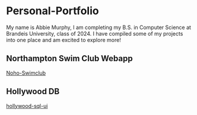 # Personal-Portfolio
My name is Abbie Murphy, I am completing my B.S. in Computer Science at Brandeis University, class of 2024. I have compiled some of my projects into one place and am excited to explore more!
## Northampton Swim Club Webapp
[Noho-Swimclub](https://github.com/abigailmurphy/Noho-Swimclub)

## Hollywood DB
[hollywood-sql-ui](https://github.com/abigailmurphy/hollywood-sql-ui)


